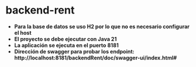 # backend-rent

- **Para la base de datos se uso H2 por lo que no es necesario configurar el host**
- **El proyecto se debe ejecutar con Java 21**
- **La aplicación se ejecuta en el puerto 8181**
- **Dirección de swagger para probar los endpoint: http://localhost:8181/backendRent/doc/swagger-ui/index.html#**